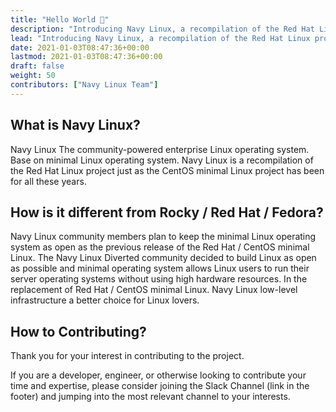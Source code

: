 ```yaml
---
title: "Hello World 👋"
description: "Introducing Navy Linux, a recompilation of the Red Hat Linux project."
lead: "Introducing Navy Linux, a recompilation of the Red Hat Linux project."
date: 2021-01-03T08:47:36+00:00
lastmod: 2021-01-03T08:47:36+00:00
draft: false
weight: 50
contributors: ["Navy Linux Team"]
---
```

## What is Navy Linux?

Navy Linux The community-powered enterprise Linux operating system. Base on minimal Linux operating system. Navy Linux is a recompilation of the Red Hat Linux project just as the CentOS minimal Linux project has been for all these years.

## How is it different from Rocky / Red Hat / Fedora?

Navy Linux community members plan to keep the minimal Linux operating system as open as the previous release of the Red Hat / CentOS minimal Linux. The Navy Linux Diverted community decided to build Linux as open as possible and minimal operating system allows Linux users to run their server operating systems without using high hardware resources. In the replacement of Red Hat / CentOS minimal Linux. Navy Linux low-level infrastructure a better choice for Linux lovers.

## How to Contributing?

Thank you for your interest in contributing to the project.

If you are a developer, engineer, or otherwise looking to contribute your time and expertise, please consider joining the Slack Channel (link in the footer) and jumping into the most relevant channel to your interests.